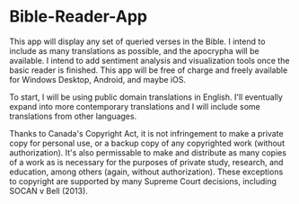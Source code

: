 # Bible-Reader-App

This app will display any set of queried verses in the Bible. I intend to include as many translations as possible, and the apocrypha will be available.
I intend to add sentiment analysis and visualization tools once the basic reader is finished.
This app will be free of charge and freely available for Windows Desktop, Android, and maybe iOS.

To start, I will be using public domain translations in English. I'll eventually expand into more contemporary translations and I will include some translations from other languages.

Thanks to Canada's Copyright Act, it is not infringement to make a private copy for personal use, or a backup copy of any copyrighted work (without authorization). It's also permissable to make and distribute as many copies of a work as is necessary for the purposes of private study, research, and education, among others (again, without authorization). These exceptions to copyright are supported by many Supreme Court decisions, including SOCAN v Bell (2013).
